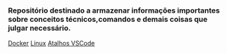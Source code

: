 ### Repositório destinado a armazenar informações importantes sobre conceitos técnicos,comandos e demais coisas que julgar necessário.

[Docker](./Docker/)
[Linux](./Linux/)
[Atalhos VSCode](./VSCode/)